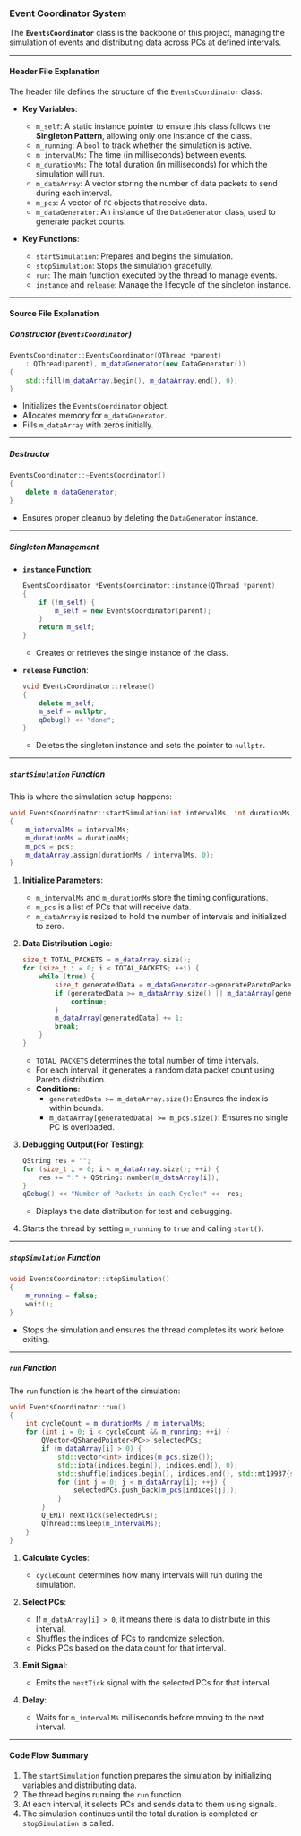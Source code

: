 ### Event Coordinator System  

The **`EventsCoordinator`** class is the backbone of this project, managing the simulation of events and distributing data across PCs at defined intervals.  

---

#### **Header File Explanation**  

The header file defines the structure of the `EventsCoordinator` class:  

- **Key Variables**:  
  - `m_self`: A static instance pointer to ensure this class follows the **Singleton Pattern**, allowing only one instance of the class.  
  - `m_running`: A `bool` to track whether the simulation is active.  
  - `m_intervalMs`: The time (in milliseconds) between events.  
  - `m_durationMs`: The total duration (in milliseconds) for which the simulation will run.  
  - `m_dataArray`: A vector storing the number of data packets to send during each interval.  
  - `m_pcs`: A vector of `PC` objects that receive data.  
  - `m_dataGenerator`: An instance of the `DataGenerator` class, used to generate packet counts.  

- **Key Functions**:  
  - `startSimulation`: Prepares and begins the simulation.  
  - `stopSimulation`: Stops the simulation gracefully.  
  - `run`: The main function executed by the thread to manage events.  
  - `instance` and `release`: Manage the lifecycle of the singleton instance.  

---

#### **Source File Explanation**  

##### **Constructor (`EventsCoordinator`)**  

```cpp
EventsCoordinator::EventsCoordinator(QThread *parent)
    : QThread(parent), m_dataGenerator(new DataGenerator())
{
    std::fill(m_dataArray.begin(), m_dataArray.end(), 0);
}
```

- Initializes the `EventsCoordinator` object.  
- Allocates memory for `m_dataGenerator`.  
- Fills `m_dataArray` with zeros initially.  

---

##### **Destructor**  

```cpp
EventsCoordinator::~EventsCoordinator()
{
    delete m_dataGenerator;
}
```

- Ensures proper cleanup by deleting the `DataGenerator` instance.  

---

##### **Singleton Management**  

- **`instance` Function**:  
  ```cpp
  EventsCoordinator *EventsCoordinator::instance(QThread *parent)
  {
      if (!m_self) {
          m_self = new EventsCoordinator(parent);
      }
      return m_self;
  }
  ```
  - Creates or retrieves the single instance of the class.  

- **`release` Function**:  
  ```cpp
  void EventsCoordinator::release()
  {
      delete m_self;
      m_self = nullptr;
      qDebug() << "done";
  }
  ```
  - Deletes the singleton instance and sets the pointer to `nullptr`.  

---

##### **`startSimulation` Function**  

This is where the simulation setup happens:  

```cpp
void EventsCoordinator::startSimulation(int intervalMs, int durationMs, const QVector<QSharedPointer<PC>> &pcs)
{
    m_intervalMs = intervalMs;
    m_durationMs = durationMs;
    m_pcs = pcs;
    m_dataArray.assign(durationMs / intervalMs, 0);
}
```

1. **Initialize Parameters**:  
   - `m_intervalMs` and `m_durationMs` store the timing configurations.  
   - `m_pcs` is a list of PCs that will receive data.  
   - `m_dataArray` is resized to hold the number of intervals and initialized to zero.  

2. **Data Distribution Logic**:  
   ```cpp
   size_t TOTAL_PACKETS = m_dataArray.size();
   for (size_t i = 0; i < TOTAL_PACKETS; ++i) {
       while (true) {
           size_t generatedData = m_dataGenerator->generateParetoPacketCounts(1) - 1;
           if (generatedData >= m_dataArray.size() || m_dataArray[generatedData] >= m_pcs.size()) {
               continue;
           }
           m_dataArray[generatedData] += 1;
           break;
       }
   }
   ```
   - `TOTAL_PACKETS` determines the total number of time intervals.  
   - For each interval, it generates a random data packet count using Pareto distribution.  
   - **Conditions**:  
     - `generatedData >= m_dataArray.size()`: Ensures the index is within bounds.  
     - `m_dataArray[generatedData] >= m_pcs.size()`: Ensures no single PC is overloaded.  

3. **Debugging Output(For Testing)**:  
   ```cpp
   QString res = "";
   for (size_t i = 0; i < m_dataArray.size(); ++i) {
       res += ":" + QString::number(m_dataArray[i]);
   }
   qDebug() << "Number of Packets in each Cycle:" <<  res;
   ```
   - Displays the data distribution for test and debugging.  

4. Starts the thread by setting `m_running` to `true` and calling `start()`.  

---

##### **`stopSimulation` Function**  

```cpp
void EventsCoordinator::stopSimulation()
{
    m_running = false;
    wait();
}
```

- Stops the simulation and ensures the thread completes its work before exiting.  

---

##### **`run` Function**  

The `run` function is the heart of the simulation:  

```cpp
void EventsCoordinator::run()
{
    int cycleCount = m_durationMs / m_intervalMs;
    for (int i = 0; i < cycleCount && m_running; ++i) {
        QVector<QSharedPointer<PC>> selectedPCs;
        if (m_dataArray[i] > 0) {
            std::vector<int> indices(m_pcs.size());
            std::iota(indices.begin(), indices.end(), 0);
            std::shuffle(indices.begin(), indices.end(), std::mt19937{std::random_device{}()});
            for (int j = 0; j < m_dataArray[i]; ++j) {
                selectedPCs.push_back(m_pcs[indices[j]]);
            }
        }
        Q_EMIT nextTick(selectedPCs);
        QThread::msleep(m_intervalMs);
    }
}
```

1. **Calculate Cycles**:  
   - `cycleCount` determines how many intervals will run during the simulation.  

2. **Select PCs**:  
   - If `m_dataArray[i] > 0`, it means there is data to distribute in this interval.  
   - Shuffles the indices of PCs to randomize selection.  
   - Picks PCs based on the data count for that interval.  

3. **Emit Signal**:  
   - Emits the `nextTick` signal with the selected PCs for that interval.  

4. **Delay**:  
   - Waits for `m_intervalMs` milliseconds before moving to the next interval.  

---

#### **Code Flow Summary**  

1. The `startSimulation` function prepares the simulation by initializing variables and distributing data.  
2. The thread begins running the `run` function.  
3. At each interval, it selects PCs and sends data to them using signals.  
4. The simulation continues until the total duration is completed or `stopSimulation` is called.  


